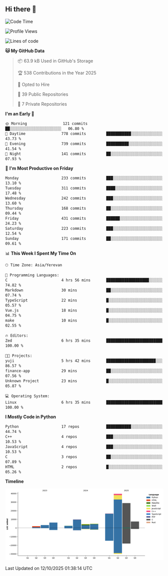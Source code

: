 ## Hi there 👋

<!--START_SECTION:waka-->
![Code Time](http://img.shields.io/badge/Code%20Time-1%2C308%20hrs%2043%20mins-blue)

![Profile Views](http://img.shields.io/badge/Profile%20Views-0-blue)

![Lines of code](https://img.shields.io/badge/From%20Hello%20World%20I%27ve%20Written-125.0%20thousand%20lines%20of%20code-blue)

**🐱 My GitHub Data** 

> 📦 63.9 kB Used in GitHub's Storage 
 > 
> 🏆 538 Contributions in the Year 2025
 > 
> 💼 Opted to Hire
 > 
> 📜 39 Public Repositories 
 > 
> 🔑 7 Private Repositories 
 > 
**I'm an Early 🐤** 

```text
🌞 Morning                121 commits         ██░░░░░░░░░░░░░░░░░░░░░░░   06.80 % 
🌆 Daytime                778 commits         ███████████░░░░░░░░░░░░░░   43.73 % 
🌃 Evening                739 commits         ██████████░░░░░░░░░░░░░░░   41.54 % 
🌙 Night                  141 commits         ██░░░░░░░░░░░░░░░░░░░░░░░   07.93 % 
```
📅 **I'm Most Productive on Friday** 

```text
Monday                   233 commits         ███░░░░░░░░░░░░░░░░░░░░░░   13.10 % 
Tuesday                  311 commits         ████░░░░░░░░░░░░░░░░░░░░░   17.48 % 
Wednesday                242 commits         ███░░░░░░░░░░░░░░░░░░░░░░   13.60 % 
Thursday                 168 commits         ██░░░░░░░░░░░░░░░░░░░░░░░   09.44 % 
Friday                   431 commits         ██████░░░░░░░░░░░░░░░░░░░   24.23 % 
Saturday                 223 commits         ███░░░░░░░░░░░░░░░░░░░░░░   12.54 % 
Sunday                   171 commits         ██░░░░░░░░░░░░░░░░░░░░░░░   09.61 % 
```


📊 **This Week I Spent My Time On** 

```text
🕑︎ Time Zone: Asia/Yerevan

💬 Programming Languages: 
C                        4 hrs 56 mins       ███████████████████░░░░░░   74.82 % 
Markdown                 30 mins             ██░░░░░░░░░░░░░░░░░░░░░░░   07.74 % 
TypeScript               22 mins             █░░░░░░░░░░░░░░░░░░░░░░░░   05.57 % 
Vue.js                   18 mins             █░░░░░░░░░░░░░░░░░░░░░░░░   04.75 % 
make                     10 mins             █░░░░░░░░░░░░░░░░░░░░░░░░   02.55 % 

🔥 Editors: 
Zed                      6 hrs 35 mins       █████████████████████████   100.00 % 

🐱‍💻 Projects: 
yuji                     5 hrs 42 mins       ██████████████████████░░░   86.57 % 
finance-app              29 mins             ██░░░░░░░░░░░░░░░░░░░░░░░   07.56 % 
Unknown Project          23 mins             █░░░░░░░░░░░░░░░░░░░░░░░░   05.87 % 

💻 Operating System: 
Linux                    6 hrs 35 mins       █████████████████████████   100.00 % 
```

**I Mostly Code in Python** 

```text
Python                   17 repos            ███████████░░░░░░░░░░░░░░   44.74 % 
C++                      4 repos             ███░░░░░░░░░░░░░░░░░░░░░░   10.53 % 
JavaScript               4 repos             ███░░░░░░░░░░░░░░░░░░░░░░   10.53 % 
C                        3 repos             ██░░░░░░░░░░░░░░░░░░░░░░░   07.89 % 
HTML                     2 repos             █░░░░░░░░░░░░░░░░░░░░░░░░   05.26 % 
```



**Timeline**

![Lines of Code chart](https://raw.githubusercontent.com/0xM4LL0C/0xM4LL0C/main/assets/bar_graph.png)


 Last Updated on 12/10/2025 01:38:14 UTC
<!--END_SECTION:waka-->

